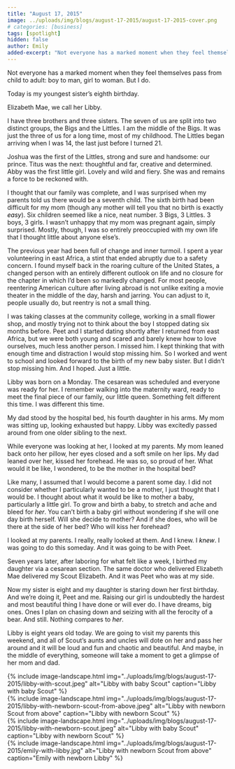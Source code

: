 ```yaml
---
title: "August 17, 2015"
image: ../uploads/img/blogs/august-17-2015/august-17-2015-cover.png
# categories: [business]
tags: [spotlight]
hidden: false
author: Emily
added-excerpt: "Not everyone has a marked moment when they feel themselves pass from child to adult: boy to man, girl to woman. But I do. "
---
```


<style> em {color: black;} p a {color: #f0506e;}</style>

Not everyone has a marked moment when they feel themselves pass from child to adult: boy to man, girl to woman. But I do.

Today is my youngest sister’s eighth birthday.

Elizabeth Mae, we call her Libby.

I have three brothers and three sisters. The seven of us are split into two distinct groups, the Bigs and the Littles. I am the middle of the Bigs. It was just the three of us for a long time, most of my childhood. The Littles began arriving when I was 14, the last just before I turned 21.

Joshua was the first of the Littles, strong and sure and handsome: our prince. Titus was the next: thoughtful and far, creative and determined. Abby was the first little girl. Lovely and wild and fiery. She was and remains a force to be reckoned with.

I thought that our family was complete, and I was surprised when my parents told us there would be a seventh child. The sixth birth had been difficult for my mom (though any mother will tell you that no birth is exactly _easy_). Six children seemed like a nice, neat number. 3 Bigs, 3 Littles. 3 boys, 3 girls. I wasn’t unhappy that my mom was pregnant again, simply surprised. Mostly, though, I was so entirely preoccupied with my own life that I thought little about anyone else’s.

The previous year had been full of change and inner turmoil. I spent a year volunteering in east Africa, a stint that ended abruptly due to a safety concern. I found myself back in the roaring culture of the United States, a changed person with an entirely different outlook on life and no closure for the chapter in which I’d been so markedly changed. For most people, reentering American culture after living abroad is not unlike exiting a movie theater in the middle of the day, harsh and jarring. You can adjust to it, people usually do, but reentry is not a small thing.

I was taking classes at the community college, working in a small flower shop, and mostly trying not to think about the boy I stopped dating six months before. Peet and I started dating shortly after I returned from east Africa, but we were both young and scared and barely knew how to love ourselves, much less another person. I missed him. I kept thinking that with enough time and distraction I would stop missing him. So I worked and went to school and looked forward to the birth of my new baby sister. But I didn’t stop missing him. And I hoped. Just a little.

Libby was born on a Monday. The cesarean was scheduled and everyone was ready for her. I remember walking into the maternity ward, ready to meet the final piece of our family, our little queen. Something felt different this time. I was different this time.

My dad stood by the hospital bed, his fourth daughter in his arms. My mom was sitting up, looking exhausted but happy. Libby was excitedly passed around from one older sibling to the next.

While everyone was looking at her, I looked at my parents. My mom leaned back onto her pillow, her eyes closed and a soft smile on her lips. My dad leaned over her, kissed her forehead. He was so, so proud of her. What would it be like, I wondered, to be the mother in the hospital bed?

Like many, I assumed that I would become a parent some day. I did not consider whether I particularly wanted to be a mother, I just thought that I would be. I thought about what it would be like to mother a baby, particularly a little girl. To grow and birth a baby, to stretch and ache and bleed for _her_. You can’t birth a baby girl without wondering if she will one day birth herself. Will she decide to mother? And if she does, who will be there at the side of her bed? Who will kiss her forehead?

I looked at my parents. I really, really looked at them. And I knew. I _knew_. I was going to do this someday. And it was going to be with Peet.

Seven years later, after laboring for what felt like a week, I birthed my daughter via a cesarean section. The same doctor who delivered Elizabeth Mae delivered my Scout Elizabeth. And it was Peet who was at my side.

Now my sister is eight and my daughter is staring down her first birthday. And we’re doing it, Peet and me. Raising our girl is undoubtedly the hardest and most beautiful thing I have done or will ever do. I have dreams, big ones. Ones I plan on chasing down and seizing with all the ferocity of a bear. And still. Nothing compares to _her_.

Libby is eight years old today. We are going to visit my parents this weekend, and all of Scout’s aunts and uncles will dote on her and pass her around and it will be loud and fun and chaotic and beautiful. And maybe, in the middle of everything, someone will take a moment to get a glimpse of her mom and dad.

<div class='uk-flex uk-flex-wrap uk-grid-column-small uk-child-width-1-1@s uk-child-width-1-2@m'>
    <div>
        {% include image-landscape.html img="../uploads/img/blogs/august-17-2015/libby-with-scout.jpeg" alt="Libby with baby Scout" caption="Libby with baby Scout"  %}
    </div>
    <div>
        {% include image-landscape.html img="../uploads/img/blogs/august-17-2015/libby-with-newborn-scout-from-above.jpeg" alt="Libby with newborn Scout from above" caption="Libby with newborn Scout" %}
    </div>
</div>

<div class='uk-flex uk-flex-wrap uk-grid-column-small uk-child-width-1-1@s uk-child-width-1-2@m'>
    <div>
        {% include image-landscape.html img="../uploads/img/blogs/august-17-2015/libby-with-newborn-scout.jpeg" alt="Libby with baby Scout" caption="Libby with newborn Scout"  %}
    </div>
    <div>
        {% include image-landscape.html img="../uploads/img/blogs/august-17-2015/emily-with-libby.jpg" alt="Libby with newborn Scout from above" caption="Emily with newborn Libby" %}
    </div>
</div>
